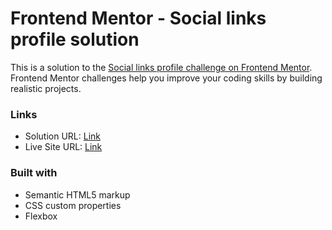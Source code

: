 # Frontend Mentor - Social links profile solution

This is a solution to the [Social links profile challenge on Frontend Mentor](https://www.frontendmentor.io/challenges/social-links-profile-UG32l9m6dQ). Frontend Mentor challenges help you improve your coding skills by building realistic projects. 

### Links

- Solution URL: [Link]([https://gupemo.github.io/Social-links-profile/](https://www.frontendmentor.io/solutions/social-links-profile-V0c0q79RT_))
- Live Site URL: [Link](https://gupemo.github.io/Social-links-profile/)


### Built with

- Semantic HTML5 markup
- CSS custom properties
- Flexbox

